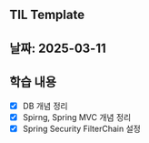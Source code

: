 ## TIL Template

## 날짜: 2025-03-11

## 학습 내용

- [x] DB 개념 정리
- [x] Spirng, Spring MVC 개념 정리
- [x] Spring Security FilterChain 설정
